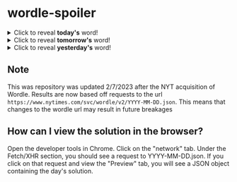 # wordle-spoiler

<details>
  <summary>Click to reveal <b>today's</b> word!</summary>
  <br>
  <b> agile </b>
</details>

<details>
  <summary>Click to reveal <b>tomorrow's</b> word!</summary>
  <br>
  <b> jazzy </b>
</details>

<details>
  <summary>Click to reveal <b>yesterday's</b> word!</summary>
  <br>
  <b> kneel </b>
</details>

## Note
This was repository was updated 2/7/2023 after the NYT acquisition of Wordle. Results are now based off requests to the url `https://www.nytimes.com/svc/wordle/v2/YYYY-MM-DD.json`. This means that changes to the wordle url may result in future breakages

## How can I view the solution in the browser?
Open the developer tools in Chrome. Click on the "network" tab. Under the Fetch/XHR section, you should see a request to YYYY-MM-DD.json. If you click on that request and view the "Preview" tab, you will see a JSON object containing the day's solution.